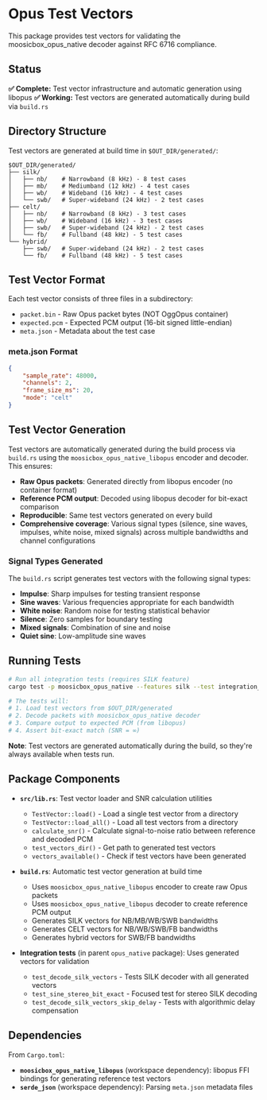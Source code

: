 # Opus Test Vectors

This package provides test vectors for validating the moosicbox_opus_native decoder against RFC 6716 compliance.

## Status

**✅ Complete:** Test vector infrastructure and automatic generation using libopus
**✅ Working:** Test vectors are generated automatically during build via `build.rs`

## Directory Structure

Test vectors are generated at build time in `$OUT_DIR/generated/`:

```
$OUT_DIR/generated/
├── silk/
│   ├── nb/    # Narrowband (8 kHz) - 8 test cases
│   ├── mb/    # Mediumband (12 kHz) - 4 test cases
│   ├── wb/    # Wideband (16 kHz) - 4 test cases
│   └── swb/   # Super-wideband (24 kHz) - 2 test cases
├── celt/
│   ├── nb/    # Narrowband (8 kHz) - 3 test cases
│   ├── wb/    # Wideband (16 kHz) - 3 test cases
│   ├── swb/   # Super-wideband (24 kHz) - 2 test cases
│   └── fb/    # Fullband (48 kHz) - 5 test cases
└── hybrid/
    ├── swb/   # Super-wideband (24 kHz) - 2 test cases
    └── fb/    # Fullband (48 kHz) - 5 test cases
```

## Test Vector Format

Each test vector consists of three files in a subdirectory:

- `packet.bin` - Raw Opus packet bytes (NOT OggOpus container)
- `expected.pcm` - Expected PCM output (16-bit signed little-endian)
- `meta.json` - Metadata about the test case

### meta.json Format

```json
{
    "sample_rate": 48000,
    "channels": 2,
    "frame_size_ms": 20,
    "mode": "celt"
}
```

## Test Vector Generation

Test vectors are automatically generated during the build process via `build.rs` using the `moosicbox_opus_native_libopus` encoder and decoder. This ensures:

- **Raw Opus packets**: Generated directly from libopus encoder (no container format)
- **Reference PCM output**: Decoded using libopus decoder for bit-exact comparison
- **Reproducible**: Same test vectors generated on every build
- **Comprehensive coverage**: Various signal types (silence, sine waves, impulses, white noise, mixed signals) across multiple bandwidths and channel configurations

### Signal Types Generated

The `build.rs` script generates test vectors with the following signal types:

- **Impulse**: Sharp impulses for testing transient response
- **Sine waves**: Various frequencies appropriate for each bandwidth
- **White noise**: Random noise for testing statistical behavior
- **Silence**: Zero samples for boundary testing
- **Mixed signals**: Combination of sine and noise
- **Quiet sine**: Low-amplitude sine waves

## Running Tests

```bash
# Run all integration tests (requires SILK feature)
cargo test -p moosicbox_opus_native --features silk --test integration_tests

# The tests will:
# 1. Load test vectors from $OUT_DIR/generated
# 2. Decode packets with moosicbox_opus_native decoder
# 3. Compare output to expected PCM (from libopus)
# 4. Assert bit-exact match (SNR = ∞)
```

**Note**: Test vectors are generated automatically during the build, so they're always available when tests run.

## Package Components

- **`src/lib.rs`**: Test vector loader and SNR calculation utilities
    - `TestVector::load()` - Load a single test vector from a directory
    - `TestVector::load_all()` - Load all test vectors from a directory
    - `calculate_snr()` - Calculate signal-to-noise ratio between reference and decoded PCM
    - `test_vectors_dir()` - Get path to generated test vectors
    - `vectors_available()` - Check if test vectors have been generated

- **`build.rs`**: Automatic test vector generation at build time
    - Uses `moosicbox_opus_native_libopus` encoder to create raw Opus packets
    - Uses `moosicbox_opus_native_libopus` decoder to create reference PCM output
    - Generates SILK vectors for NB/MB/WB/SWB bandwidths
    - Generates CELT vectors for NB/WB/SWB/FB bandwidths
    - Generates hybrid vectors for SWB/FB bandwidths

- **Integration tests** (in parent `opus_native` package): Uses generated vectors for validation
    - `test_decode_silk_vectors` - Tests SILK decoder with all generated vectors
    - `test_sine_stereo_bit_exact` - Focused test for stereo SILK decoding
    - `test_decode_silk_vectors_skip_delay` - Tests with algorithmic delay compensation

## Dependencies

From `Cargo.toml`:

- **`moosicbox_opus_native_libopus`** (workspace dependency): libopus FFI bindings for generating reference test vectors
- **`serde_json`** (workspace dependency): Parsing `meta.json` metadata files
